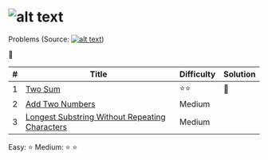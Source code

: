 ![alt text](https://raw.githubusercontent.com/lvncnt/Leetcode-OJ/master/Logo/logo.png "Logo")
========
Problems (Source: [![alt text](https://raw.githubusercontent.com/lvncnt/Leetcode-OJ/master/Logo/LeetCodeLogo.png "Leetcode")][0]) 

:key:

| #                 | Title           | Difficulty   | Solution 
| :-------------:   |-------------    | -----|  ----- 
| 1                 | [Two Sum][1]               | :star::star:  | :key:
| 2                 | [Add Two Numbers][2]        |  Medium  
| 3                 | [Longest Substring Without Repeating Characters][2]      |    Medium  

Easy: :star:   Medium: :star: :star:

[0]: http://leetcode.com/
[1]: https://oj.leetcode.com/problems/two-sum/
[2]: https://oj.leetcode.com/problems/add-two-numbers/
[3]: https://oj.leetcode.com/problems/longest-substring-without-repeating-characters/




